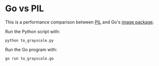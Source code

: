 Go vs PIL
=========

This is a performance comparison between [PIL][1] and Go's [image package][2].


Run the Python script with:

    python to_grayscale.py


Run the Go program with:

    go run to_grayscale.go


  [1]: http://www.pythonware.com/products/pil/
  [2]: http://golang.org/pkg/image/
